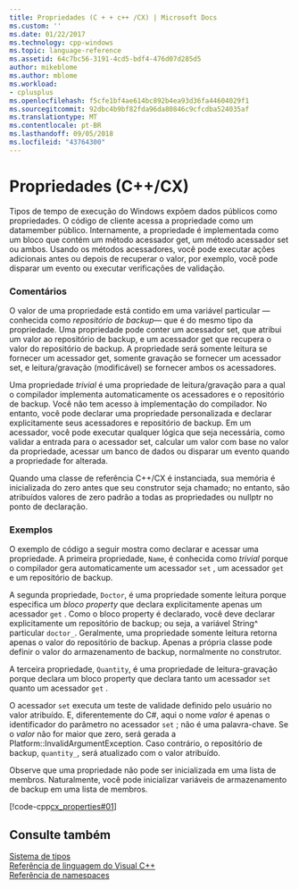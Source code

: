```yaml
---
title: Propriedades (C + + c++ /CX) | Microsoft Docs
ms.custom: ''
ms.date: 01/22/2017
ms.technology: cpp-windows
ms.topic: language-reference
ms.assetid: 64c7bc56-3191-4cd5-bdf4-476d07d285d5
author: mikeblome
ms.author: mblome
ms.workload:
- cplusplus
ms.openlocfilehash: f5cfe1bf4ae614bc892b4ea93d36fa44604029f1
ms.sourcegitcommit: 92dbc4b9bf82fda96da80846c9cfcdba524035af
ms.translationtype: MT
ms.contentlocale: pt-BR
ms.lasthandoff: 09/05/2018
ms.locfileid: "43764300"
---
```

# <a name="properties-ccx"></a>Propriedades (C++/CX)
Tipos de tempo de execução do Windows expõem dados públicos como propriedades. O código de cliente acessa a propriedade como um datamember público. Internamente, a propriedade é implementada como um bloco que contém um método acessador get, um método acessador set ou ambos. Usando os métodos acessadores, você pode executar ações adicionais antes ou depois de recuperar o valor, por exemplo, você pode disparar um evento ou executar verificações de validação.  
  
### <a name="remarks"></a>Comentários  
 O valor de uma propriedade está contido em uma variável particular — conhecida como *repositório de backup*— que é do mesmo tipo da propriedade. Uma propriedade pode conter um acessador set, que atribui um valor ao repositório de backup, e um acessador get que recupera o valor do repositório de backup. A propriedade será somente leitura se fornecer um acessador get, somente gravação se fornecer um acessador set, e leitura/gravação (modificável) se fornecer ambos os acessadores.  
  
 Uma propriedade *trivial* é uma propriedade de leitura/gravação para a qual o compilador implementa automaticamente os acessadores e o repositório de backup. Você não tem acesso à implementação do compilador. No entanto, você pode declarar uma propriedade personalizada e declarar explicitamente seus acessadores e repositório de backup. Em um acessador, você pode executar qualquer lógica que seja necessária, como validar a entrada para o acessador set, calcular um valor com base no valor da propriedade, acessar um banco de dados ou disparar um evento quando a propriedade for alterada.  
  
 Quando uma classe de referência C++/CX é instanciada, sua memória é inicializada do zero antes que seu construtor seja chamado; no entanto, são atribuídos valores de zero padrão a todas as propriedades ou nullptr no ponto de declaração.  
  
### <a name="examples"></a>Exemplos  
 O exemplo de código a seguir mostra como declarar e acessar uma propriedade. A primeira propriedade, `Name`, é conhecida como *trivial* porque o compilador gera automaticamente um acessador `set` , um acessador `get` e um repositório de backup.  
  
 A segunda propriedade, `Doctor`, é uma propriedade somente leitura porque especifica um *bloco property* que declara explicitamente apenas um acessador `get` . Como o bloco property é declarado, você deve declarar explicitamente um repositório de backup; ou seja, a variável String^ particular `doctor_`. Geralmente, uma propriedade somente leitura retorna apenas o valor do repositório de backup. Apenas a própria classe pode definir o valor do armazenamento de backup, normalmente no construtor.  
  
 A terceira propriedade, `Quantity`, é uma propriedade de leitura-gravação porque declara um bloco property que declara tanto um acessador `set` quanto um acessador `get` .  
  
 O acessador `set` executa um teste de validade definido pelo usuário no valor atribuído. E, diferentemente do C#, aqui o nome *valor* é apenas o identificador do parâmetro no acessador `set` ; não é uma palavra-chave. Se o *valor* não for maior que zero, será gerada a Platform::InvalidArgumentException. Caso contrário, o repositório de backup, `quantity_`, será atualizado com o valor atribuído.  
  
 Observe que uma propriedade não pode ser inicializada em uma lista de membros. Naturalmente, você pode inicializar variáveis de armazenamento de backup em uma lista de membros.  
  
 [!code-cpp[cx_properties#01](../cppcx/codesnippet/CPP/cx_properties/class1.h#01)]  
  
## <a name="see-also"></a>Consulte também  
 [Sistema de tipos](../cppcx/type-system-c-cx.md)   
 [Referência de linguagem do Visual C++](../cppcx/visual-c-language-reference-c-cx.md)   
 [Referência de namespaces](../cppcx/namespaces-reference-c-cx.md)